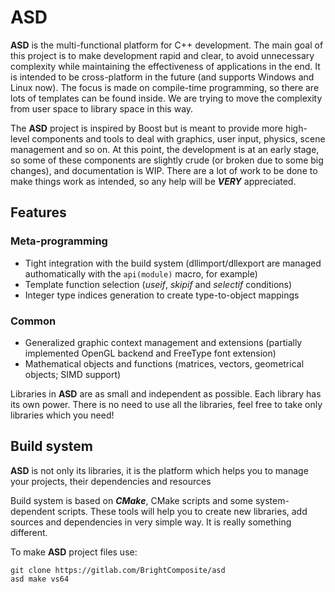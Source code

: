 # ASD
**ASD** is the multi-functional platform for C++ development. The main goal of this project is to make development rapid and clear, to avoid unnecessary complexity while maintaining the effectiveness of applications in the end. It is intended to be cross-platform in the future (and supports Windows and Linux now). The focus is made on compile-time programming, so there are lots of templates can be found inside. We are trying to move the complexity from user space to library space in this way.

The **ASD** project is inspired by Boost but is meant to provide more high-level components and tools to deal with graphics, user input, physics, scene management and so on. At this point, the development is at an early stage, so some of these components are slightly crude (or broken due to some big changes), and documentation is WIP. There are a lot of work to be done to make things work as intended, so any help will be __*VERY*__ appreciated.

## Features
### Meta-programming
- Tight integration with the build system (dllimport/dllexport are managed authomatically with the `api(module)` macro, for example)
- Template function selection (*useif*, *skipif* and *selectif* conditions)
- Integer type indices generation to create type-to-object mappings

### Common
- Generalized graphic context management and extensions (partially implemented OpenGL backend and FreeType font extension)
- Mathematical objects and functions (matrices, vectors, geometrical objects; SIMD support)

Libraries in **ASD** are as small and independent as possible. Each library has its own power. There is no need to use all the libraries, feel free to take only libraries which you need!

## Build system
**ASD** is not only its libraries, it is the platform which helps you to manage your projects, their dependencies and resources

Build system is based on __*CMake*__, CMake scripts and some system-dependent scripts. These tools will help you to create new libraries, add sources and dependencies in very simple way. It is really something different.

To make **ASD** project files use:

```
git clone https://gitlab.com/BrightComposite/asd
asd make vs64
```
